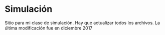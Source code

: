 # Simulación
Sitio para mi clase de simulación. Hay que actualizar todos los archivos. 
La última modificación fue en diciembre 2017

